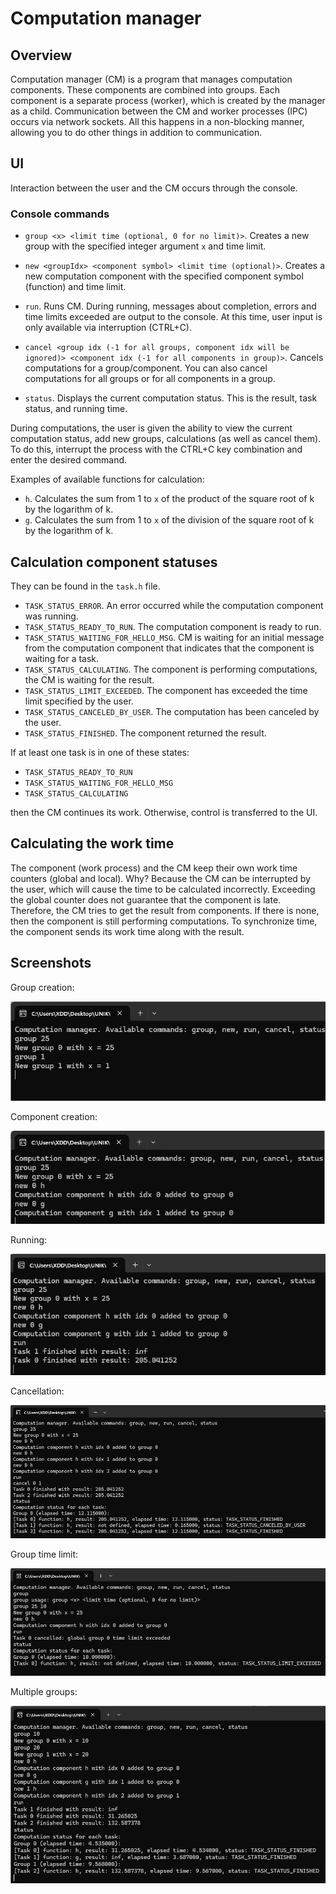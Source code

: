 # Computation manager

## Overview
Computation manager (CM) is a program that manages computation components. These components are combined into groups.
Each component is a separate process (worker), which is created by the manager as a child.
Communication between the CM and worker processes (IPC) occurs via network sockets.
All this happens in a non-blocking manner, allowing you to do other things in addition to communication.

## UI
Interaction between the user and the CM occurs through the console.

### Console commands
- `group <x> <limit time (optional, 0 for no limit)>`.
Creates a new group with the specified integer argument `x` and time limit.

- `new <groupIdx> <component symbol> <limit time (optional)>`.
Creates a new computation component with the specified component symbol (function) and time limit.

- `run`.
Runs CM. During running, messages about completion, errors and time limits exceeded are output to the console.
At this time, user input is only available via interruption (CTRL+C).

- `cancel <group idx (-1 for all groups, component idx will be ignored)> <component idx (-1 for all components in group)>`.
Cancels computations for a group/component. You can also cancel computations for all groups or for all components in a group.

- `status`.
Displays the current computation status.
This is the result, task status, and running time.

During computations, the user is given the ability to view the current computation status, add new groups, calculations (as well as cancel them).
To do this, interrupt the process with the CTRL+C key combination and enter the desired command.

Examples of available functions for calculation:
- `h`. Calculates the sum from 1 to `x` of the product of the square root of k by the logarithm of k.
- `g`. Calculates the sum from 1 to `x` of the division of the square root of k by the logarithm of k.

## Calculation component statuses
They can be found in the `task.h` file.
- `TASK_STATUS_ERROR`. An error occurred while the computation component was running.
- `TASK_STATUS_READY_TO_RUN`. The computation component is ready to run.
- `TASK_STATUS_WAITING_FOR_HELLO_MSG`. CM is waiting for an initial message from the computation component that indicates that the component is waiting for a task.
- `TASK_STATUS_CALCULATING`. The component is performing computations, the CM is waiting for the result.
- `TASK_STATUS_LIMIT_EXCEEDED`. The component has exceeded the time limit specified by the user.
- `TASK_STATUS_CANCELED_BY_USER`. The computation has been canceled by the user.
- `TASK_STATUS_FINISHED`. The component returned the result.

If at least one task is in one of these states:
- `TASK_STATUS_READY_TO_RUN`
- `TASK_STATUS_WAITING_FOR_HELLO_MSG`
- `TASK_STATUS_CALCULATING`

then the CM continues its work. Otherwise, control is transferred to the UI.

## Calculating the work time
The component (work process) and the CM keep their own work time counters (global and local). Why?
Because the CM can be interrupted by the user, which will cause the time to be calculated incorrectly.
Exceeding the global counter does not guarantee that the component is late.
Therefore, the CM tries to get the result from components. If there is none, then the component is still performing computations.
To synchronize time, the component sends its work time along with the result.

## Screenshots
Group creation:

![group](/screenshots/group.jpg)

Component creation:

![new](/screenshots/new.jpg)

Running:

![run](/screenshots/run.jpg)

Cancellation:

![cancel](/screenshots/cancel.jpg)

Group time limit:

![group_time_limit](/screenshots/group_time_limit.jpg)

Multiple groups:

![multiple_groups](/screenshots/multiple_groups.jpg)
